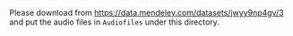 Please download from https://data.mendeley.com/datasets/jwyy9np4gv/3 and put the audio files in  `Audiofiles` under this directory.